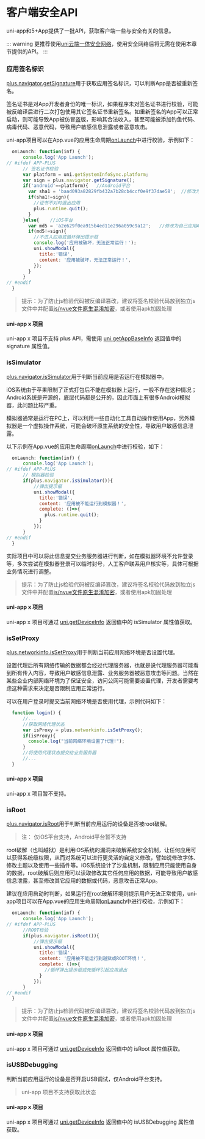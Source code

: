 # 客户端安全API

uni-app和5+App提供了一批API，获取客户端一些与安全有关的信息。

::: warning
更推荐使用[uni云端一体安全网络](https://doc.dcloud.net.cn/uniCloud/secure-network.html)，使用安全网络后将无需在使用本章节提供的API。
:::

### 应用签名标识
[plus.navigator.getSignature](https://www.html5plus.org/doc/zh_cn/navigator.html#plus.navigator.getSignature)用于获取应用签名标识，可以判断App是否被重新签名。

签名证书是对App开发者身份的唯一标识，如果程序未对签名证书进行校验，可能被反编译后进行二次打包使用其它签名证书重新签名。如重新签名的App可以正常启动，则可能导致App被仿冒盗版，影响其合法收入，甚至可能被添加钓鱼代码、病毒代码、恶意代码，导致用户敏感信息泄露或者恶意攻击。

uni-app项目可以在App.vue的应用生命周期[onLaunch](https://uniapp.dcloud.io/collocation/frame/lifecycle?id=%e5%ba%94%e7%94%a8%e7%94%9f%e5%91%bd%e5%91%a8%e6%9c%9f)中进行校验，示例如下：
``` js
  onLaunch: function(inf) {
      console.log('App Launch');
// #ifdef APP-PLUS
      // 签名证书检验
      var platform = uni.getSystemInfoSync.platform;
      var sign = plus.navigator.getSignature();
      if('android'==platform){   //Android平台
        var sha1 = 'baad093a82829fb432a7b28cb4ccf0e9f37dae58';  //修改为自己应用签名证书SHA-1值，是全小写并且中间不包含“:”符号
        if(sha1!=sign){
          //证书不对时退出应用
          plus.runtime.quit();
        }
      }else{    //iOS平台
        var md5 = 'a2e629f0ea915b4ed11e296a059c9a12';   //修改为自己应用Apple Bunld ID(AppID)的md5值
        if(md5!=sign){
          //不进入应用或循环弹出提示框
          console.log('应用被破坏，无法正常运行！');
          uni.showModal({
            title:'错误',
            content: '应用被破坏，无法正常运行！',
          });
        }
      }
// #endif
  }

```

> 提示：为了防止js检验代码被反编译篡改，建议将签名校验代码放到独立js文件中并配置[js/nvue文件原生混淆加密](app-sec-confusion)，或者使用apk加固处理

#### uni-app x 项目  
uni-app x 项目不支持 plus API，需使用 [uni.getAppBaseInfo](https://doc.dcloud.net.cn/uni-app-x/api/get-app-base-info.html#%E8%BF%94%E5%9B%9E%E5%80%BC) 返回值中的 signature 属性值。  


### isSimulator
[plus.navigator.isSimulator](https://www.html5plus.org/doc/zh_cn/navigator.html#plus.navigator.isSimulator)用于判断当前应用是否运行在模拟器中。

iOS系统由于苹果限制了正式打包后不能在模拟器上运行，一般不存在这种情况；Android系统是开源的，底层代码都是公开的，因此市面上有很多Android模拟器，此问题比较严重。

模拟器通常是运行在PC上，可以利用一些自动化工具自动操作使用App，另外模拟器是一个虚拟操作系统，可能会破坏原生系统的安全性，导致用户敏感信息泄露。

以下示例在App.vue的应用生命周期[onLaunch](https://uniapp.dcloud.io/collocation/frame/lifecycle?id=%e5%ba%94%e7%94%a8%e7%94%9f%e5%91%bd%e5%91%a8%e6%9c%9f)中进行校验，如下：
``` js
  onLaunch: function(inf) {
      console.log('App Launch');
// #ifdef APP-PLUS
      // 模拟器检验
      if(plus.navigator.isSimulator()){
          //弹出提示框
          uni.showModal({
            title:'错误',
            content: '应用被不能运行到模拟器！',
            complete: ()=>{
              plus.runtime.quit();
            }
          });
      }
// #endif
  }
```

实际项目中可以将此信息提交业务服务器进行判断，如在模拟器环境不允许登录等，多次尝试在模拟器登录可以临时封号，人工客户联系用户核实等，具体可根据业务情况进行调整。

> 提示：为了防止js检验代码被反编译篡改，建议将签名校验代码放到独立js文件中并配置[js/nvue文件原生混淆加密](app-sec-confusion)，或者使用apk加固处理

#### uni-app x 项目  
uni-app x 项目可通过 [uni.getDeviceInfo](https://doc.dcloud.net.cn/uni-app-x/api/get-device-info.html#%E8%BF%94%E5%9B%9E%E5%80%BC) 返回值中的 isSimulator 属性值获取。  


### isSetProxy
[plus.networkinfo.isSetProxy](https://www.html5plus.org/doc/zh_cn/device.html#plus.networkinfo.isSetProxy)用于判断当前应用网络环境是否设置代理。

设置代理后所有网络传输的数据都会经过代理服务器，也就是说代理服务器可能看到所有传入内容，导致用户敏感信息泄露、业务服务器被恶意攻击等问题。当然在某些企业内部网络环境为了保证安全，访问公网可能需要设置代理，开发者需要考虑这种需求来决定是否限制应用正常运行。

可以在用户登录时提交当前网络环境是否使用代理，示例代码如下：
``` js
  function login() {
      //...
      //获取网络代理状态
      var isProxy = plus.networkinfo.isSetProxy();
      if(isProxy){
        console.log("当前网络环境设置了代理!");
      }
      //将使用代理状态提交给业务服务器
      //...
  }

```

#### uni-app x 项目  
uni-app x 项目暂不支持。  


### isRoot
[plus.navigator.isRoot](https://www.html5plus.org/doc/zh_cn/navigator.html#plus.navigator.isRoot)用于判断当前应用运行的设备是否被root破解。

> 注： 仅iOS平台支持，Android平台暂不支持

root破解（也叫越狱）是利用iOS系统的漏洞来破解系统安全机制，让任何应用可以获得系统级权限，从而对系统可以进行更灵活的自定义修改，譬如说修改字体、修改主题以及使用一些插件等。iOS系统设计了沙盒机制，限制应用只能使用自身的数据，root破解后则应用可以读取修改其它任何应用的数据，可能导致用户敏感信息泄露，甚至修改其它应用的数据或代码，恶意攻击正常App。

建议在应用启动时判断，如果运行在root破解环境则提示用户无法正常使用，uni-app项目可以在App.vue的应用生命周期[onLaunch](https://uniapp.dcloud.io/collocation/frame/lifecycle?id=%e5%ba%94%e7%94%a8%e7%94%9f%e5%91%bd%e5%91%a8%e6%9c%9f)中进行校验，示例如下：

``` js
  onLaunch: function(inf) {
      console.log('App Launch');
// #ifdef APP-PLUS
      //ROOT检验
      if(plus.navigator.isRoot()){
          //弹出提示框
          uni.showModal({
            title:'错误',
            content: '应用被不能运行到越狱或ROOT环境！',
            complete: ()=>{
              //循环弹出提示框或死循环引起应用退出
            }
          });
      }
// #endif
  }
```

> 提示：为了防止js检验代码被反编译篡改，建议将签名校验代码放到独立js文件中并配置[js/nvue文件原生混淆加密](app-sec-confusion)，或者使用apk加固处理

#### uni-app x 项目  
uni-app x 项目可通过 [uni.getDeviceInfo](https://doc.dcloud.net.cn/uni-app-x/api/get-device-info.html#%E8%BF%94%E5%9B%9E%E5%80%BC) 返回值中的 isRoot 属性值获取。  


### isUSBDebugging  
判断当前应用运行的设备是否开启USB调试，仅Android平台支持。  

> uni-app 项目不支持获取此状态  

#### uni-app x 项目  
uni-app x 项目可通过 [uni.getDeviceInfo](https://doc.dcloud.net.cn/uni-app-x/api/get-device-info.html#%E8%BF%94%E5%9B%9E%E5%80%BC) 返回值中的 isUSBDebugging 属性值获取。  
